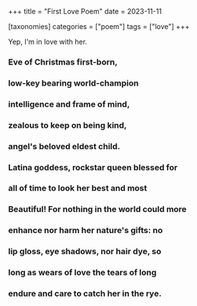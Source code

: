 +++
title = "First Love Poem"
date = 2023-11-11

[taxonomies]
categories = ["poem"]
tags = ["love"]
+++

Yep, I'm in love with her.

<!-- more -->

### **E**ve of Christmas first-born,

### **l**ow-key bearing world-champion

### **i**ntelligence and frame of mind,

### **z**ealous to keep on being kind,

### **a**ngel's beloved eldest child.

### **L**atina goddess, rockstar queen blessed for

### **a**ll of time to look her best and most

### **B**eautiful! For nothing in the world could more

### **e**nhance nor harm her nature's gifts: no

### **l**ip gloss, eye shadows, nor hair dye, so

### **l**ong as wears of love the tears of long

### **e**ndure and care to catch her in the rye.
